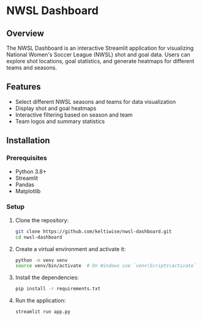 
# NWSL Dashboard

## Overview
The NWSL Dashboard is an interactive Streamlit application for visualizing National Women's Soccer League (NWSL) shot and goal data. Users can explore shot locations, goal statistics, and generate heatmaps for different teams and seasons.

## Features
- Select different NWSL seasons and teams for data visualization
- Display shot and goal heatmaps
- Interactive filtering based on season and team
- Team logos and summary statistics

## Installation

### Prerequisites
- Python 3.8+
- Streamlit
- Pandas
- Matplotlib

### Setup
1. Clone the repository:
   ```bash
   git clone https://github.com/keltiwise/nwsl-dashboard.git
   cd nwsl-dashboard
   ```
2. Create a virtual environment and activate it:
   ```bash
   python -m venv venv
   source venv/bin/activate  # On Windows use `venv\Scripts\activate`
   ```
3. Install the dependencies:
   ```bash
   pip install -r requirements.txt
   ```
4. Run the application:
   ```bash
   streamlit run app.py
   ```
